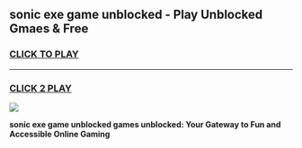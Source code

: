 
## sonic exe game unblocked - Play Unblocked Gmaes & Free
<h3>
<a href="https://premium.freeplayer.one?title=sonic_exe_game_unblocked&ref=19F">CLICK TO PLAY</a></h3>
<hr>

<h3>
<a href="https://premium.freeplayer.one?title=sonic_exe_game_unblocked&ref=19F">CLICK 2 PLAY</a>
  
</h3>

<a href="https://premium.freeplayer.one?title=sonic_exe_game_unblocked&ref=19F/"><img src="https://clearcache.store/games.png"></a>


**sonic exe game unblocked games unblocked: Your Gateway to Fun and Accessible Online Gaming**
